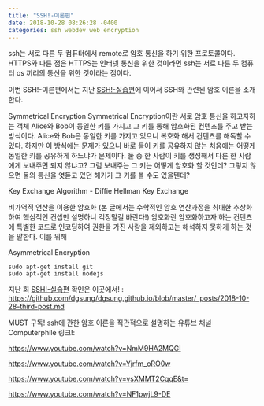```yaml
---
title: "SSH!-이론편"
date: 2018-10-28 08:26:28 -0400
categories: ssh webdev web encryption
---
```

ssh는 서로 다른 두 컴퓨터에서 remote로 암호 통신을 하기 위한 프로토콜이다. HTTPS와 다른 점은 HTTPS는 인터넷 통신을 위한 것이라면 ssh는 서로 다른 두 컴퓨터 os 끼리의 통신을 위한 것이라는 점이다.

이번 SSH!-이론편에서는 지난 [SSH!-실습편][SSH!-실습편]에 이어서 SSH와 관련된 암호 이론을 소개한다.

<bold>Symmetrical Encryption</bold>
Symmetrical Encryption이란 서로 암호 통신을 하고자하는 객체 Alice와 Bob이 동일한 키를 가지고 그 키를 통해 암호화된 컨텐츠를 주고 받는 방식이다. Alice와 Bob은 동일한 키를 가지고 있으니 복호화 해서 컨텐츠를 해독할 수 있다. 하지만 이 방식에는 문제가 있으니 바로 둘이 키를 공유하지 않는 처음에는 어떻게 동일한 키를 공유하게 하느냐가 문제이다. 둘 중 한 사람이 키를 생성해서 다른 한 사람에게 보내주면 되지 않냐고? 그럼 보내주는 그 키는 어떻게 암호화 할 것인데? 그렇지 않으면 둘의 통신을 엿듣고 있던 해커가 그 키를 볼 수도 있을텐데?

<bold>Key Exchange Algorithm - Diffie Hellman Key Exchange</bold>

<bold>비가역적 연산을 이용한 암호화</bold>
(본 글에서는 수학적인 암호 연산과정을 최대한 추상화하여 핵심적인 컨셉만 설명하니 걱정말길 바란다!)
암호화란 암호화하고자 하는 컨텐츠에 특별한 코드로 인코딩하여 권한을 가진 사람을 제외하고는 해석하지 못하게 하는 것을 말한다.
이를 위해 

<bold>Asymmetrical Encryption</bold>


```ubuntu
sudo apt-get install git
sudo apt-get install nodejs
```


지난 회 [SSH!-실습편] 확인은 이곳에서! : https://github.com/dgsung/dgsung.github.io/blob/master/_posts/2018-10-28-third-post.md

MUST 구독! ssh에 관한 암호 이론을 직관적으로 설명하는 유튜브 채널 Computerphile 링크!:

https://www.youtube.com/watch?v=NmM9HA2MQGI

https://www.youtube.com/watch?v=Yjrfm_oRO0w

https://www.youtube.com/watch?v=vsXMMT2CqqE&t=

https://www.youtube.com/watch?v=NF1pwjL9-DE


[SSH!-실습편]: https://github.com/dgsung/dgsung.github.io/blob/master/_posts/2018-10-28-third-post.md

